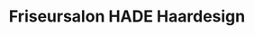 ---
title: "Friseursalon HADE Haardesign"
url: /amstetten/friseursalon-hade-haardesign/
shop: Friseur
---
